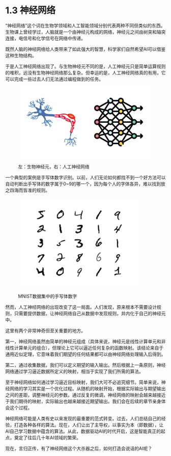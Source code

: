 # 1.3 神经网络

“神经网络”这个词在生物学领域和人工智能领域分别代表两种不同但类似的东西。生物课上曾经学过，人脑就是一个由神经元构成的网络，神经元之间由树突和轴突连接，电信号和化学信号在网络中传递。

既然人脑的神经网络给人类带来了如此强大的智慧，科学家们自然希望AI可以借鉴这种生物结构。

于是人工神经网络出现了。与生物神经元不同的是，人工神经元只是简单运算规则的堆积，远没有生物神经网络那么复杂。但幸运的是，人工神经网络真的有用，它可以完成一些过去人们无法通过编程做到的任务。

<figure><img src="../.gitbook/assets/neural network.png" alt=""><figcaption><p>左：生物神经元，右：人工神经网络</p></figcaption></figure>

一个典型的案例是手写体数字识别。以前，人们无论如何都找不到一个好方法可以自动判断出手写体的数字属于0\~9的哪一个，因为每个人的字体各异，难以找到放之四海而皆准的规则。

<figure><img src="../.gitbook/assets/image.png" alt="" width="375"><figcaption><p>MNIST数据集中的手写体数字</p></figcaption></figure>

然而，人工神经网络的出现改变了这一局面。人们发现，原来根本不需要设计规则，只需要提供数据，让神经网络自己从数据中发现规则，并内化于自己的神经元中。

这里有两个非常神奇但至关重要的地方。

第一，神经网络虽然由简单的神经元组成（具体来说，神经元是线性计算单元和非线性计算单元的组合），但理论上它可以逼近任何复杂的函数映射。该结论来自于通用近似定理，它意味着我们期望的任何结果都可以由神经网络处理输入后得到。

第二，通过收集数据，我们可以定义期望的输入输出。然后根据上一条原则，神经网络通过学习逼近数据所定义的映射，相当于实现了我们所需的算法。

至于神经网络如何通过学习逼近目标映射，我们大可不必追究细节。简单来说，神经网络的学习其实是一个优化过程。从随机的映射开始，根据实际输出与期望输出之间的差距，调整神经元的参数。通过反复的微调，神经网络的映射会越来越接近于我们期待的映射，实际输出也越来越接近期望输出。我们会在后续的章节亲身体会这个过程。

神经网络可能是人类有史以来发现的最重要的范式转变。过去，人们总结自己的经验，打造各种各样的算法。现在，人们让出了主导权，以事实为本（即数据），让AI自己学习数据中蕴含的算法。从此，数据驱动AI的时代开启，这是智能真正的起点，奠定了往后几十年AI领域的繁荣。

现在，言归正传，有了神经网络这个大杀器之后，如何打造会说话的AI呢？
